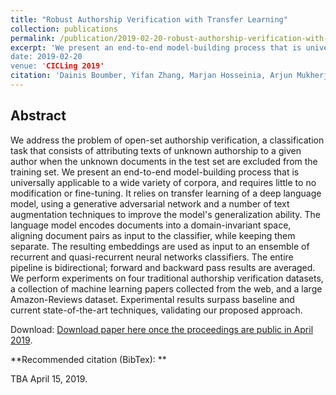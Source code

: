 ```yaml
---
title: "Robust Authorship Verification with Transfer Learning"
collection: publications
permalink: /publication/2019-02-20-robust-authorship-verification-with-transfer-learning
excerpt: 'We present an end-to-end model-building process that is universally applicable to a wide variety of corpora, and requires little to no modification or fine-tuning."
date: 2019-02-20
venue: 'CICLing 2019'
citation: 'Dainis Boumber, Yifan Zhang, Marjan Hosseinia, Arjun Mukherjee, and Ricardo Vilalta. "Robust Authorship Verification with Transfer Learning" Proceedings of the  20th International Computational Linguistics and Intelligent Text Processing Conference (CICLing 2019), La Rochelle, France, April 7-13, 2019.'
---
```


Abstract
---
We address the problem of open-set authorship verification, a classification task that consists of attributing texts of unknown authorship to a given author when the unknown documents in the test set are excluded from the training set. We present an end-to-end model-building process that is universally applicable to a wide variety of corpora, and requires little to no modification or fine-tuning. It relies on transfer learning of a deep language model, using a generative adversarial network and a number of text augmentation techniques to improve the model's generalization ability. The language model encodes documents into a domain-invariant space, aligning document pairs as input to the classifier, while keeping them separate. The resulting embeddings are used as input to an ensemble of recurrent and quasi-recurrent neural networks classifiers. The entire pipeline is bidirectional; forward and backward pass results are averaged. We perform experiments on four traditional authorship verification datasets, a collection of machine learning papers collected from the web, and a large Amazon-Reviews dataset. Experimental results surpass baseline and current state-of-the-art techniques, validating our proposed approach. 

Download: [Download paper here once the proceedings are public in April 2019]().

**Recommended citation (BibTex): **

TBA April 15, 2019.
